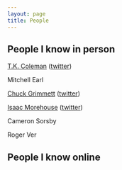 ```yaml
---
layout: page
title: People
---
```


## People I know in person

[T.K. Coleman](https://tkcoleman.com) ([twitter](https://twitter.com/tk_coleman))

Mitchell Earl

[Chuck Grimmett](https://cagrimmett.com) ([twitter](https://twitter.com/cagrimmett))

[Isaac Morehouse](https://isaacmorehouse.com) ([twitter](https://twitter.com/isaacmorehouse))

Cameron Sorsby

Roger Ver

## People I know online

